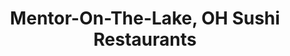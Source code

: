 ---
layout: city
title: Mentor-On-The-Lake, OH Sushi Restaurants
permalink: /ohio/mentor-on-the-lake/
stateAbbr: OH
stateName: Ohio
cityName: Mentor-On-The-Lake

---